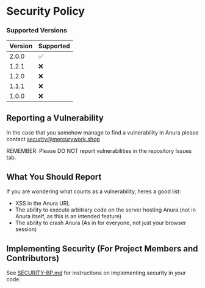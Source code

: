 # Security Policy

### Supported Versions

| Version | Supported |
| ------- | --------- |
| 2.0.0   | ✅        |
| 1.2.1   | :x:       |
| 1.2.0   | :x:       |
| 1.1.1   | :x:       |
| 1.0.0   | :x:       |

## Reporting a Vulnerability

In the case that you somehow manage to find a vulnerability in Anura please contact security@mercurywork.shop

REMEMBER: Please DO NOT report vulnerabilities in the repository Issues tab.

## What You Should Report

If you are wondering what counts as a vulnerability, heres a good list:

-   XSS in the Anura URL
-   The ability to execute arbitrary code on the server hosting Anura (not in Anura itself, as this is an intended feature)
-   The ability to crash Anura (As in for everyone, not just your browser session)

## Implementing Security (For Project Members and Contributors)

See [SECURITY-BP.md](./documentation/SECURITY-BP.md) for instructions on implementing security in your code.
